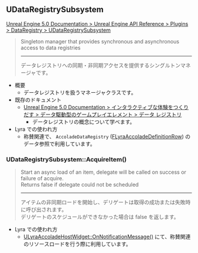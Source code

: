 ## UDataRegistrySubsystem

[Unreal Engine 5.0 Documentation > Unreal Engine API Reference > Plugins > DataRegistry > UDataRegistrySubsystem](https://docs.unrealengine.com/5.0/en-US/API/Plugins/DataRegistry/UDataRegistrySubsystem/)

> Singleton manager that provides synchronous and asynchronous access to data registries  
> 
> ----
> データレジストリへの同期・非同期アクセスを提供するシングルトンマネージャです。  

* 概要
	* データレジストリを扱うマネージャクラスです。
* 既存のドキュメント
	* [Unreal Engine 5.0 Documentation > インタラクティブな体験をつくりだす > データ駆動型のゲームプレイエレメント > データ レジストリ]
		* データレジストリの概念について学べます。
* Lyra での使われ方
	* 称賛関連で、 `AccoladeDataRegistry` ([FLyraAccoladeDefinitionRow]) のデータ参照で利用しています。

### UDataRegistrySubsystem::AcquireItem()

> Start an async load of an item, delegate will be called on success or failure of acquire.  
> Returns false if delegate could not be scheduled
> 
> ----
> アイテムの非同期ロードを開始し、デリゲートは取得の成功または失敗時に呼び出されます。  
> デリゲートのスケジュールができなかった場合は false を返します。  

* Lyra での使われ方
	* [ULyraAccoladeHostWidget::OnNotificationMessage()] にて、称賛関連のリソースロードを行う際に利用しています。


<!--- ページ内のリンク --->

<!--- 自前の画像へのリンク --->

<!--- generated --->
[FLyraAccoladeDefinitionRow]: ../../Lyra/GameplayMessageAccolade/FLyraAccoladeDefinitionRow.md#flyraaccoladedefinitionrow
[ULyraAccoladeHostWidget::OnNotificationMessage()]: ../../Lyra/GameplayMessageAccolade/ULyraAccoladeHostWidget.md#ulyraaccoladehostwidgetonnotificationmessage
[Unreal Engine 5.0 Documentation > インタラクティブな体験をつくりだす > データ駆動型のゲームプレイエレメント > データ レジストリ]: https://docs.unrealengine.com/5.0/ja/data-registries-in-unreal-engine/
